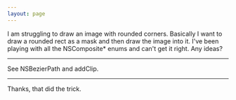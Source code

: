```yaml
---
layout: page
---
```


I am struggling to draw an image with rounded corners. Basically I want to draw a rounded rect as a mask and then draw the image into it. I've been playing with all the NSComposite* enums and can't get it right. Any ideas?

----

See NSBezierPath and     addClip.

----

Thanks, that did the trick.
